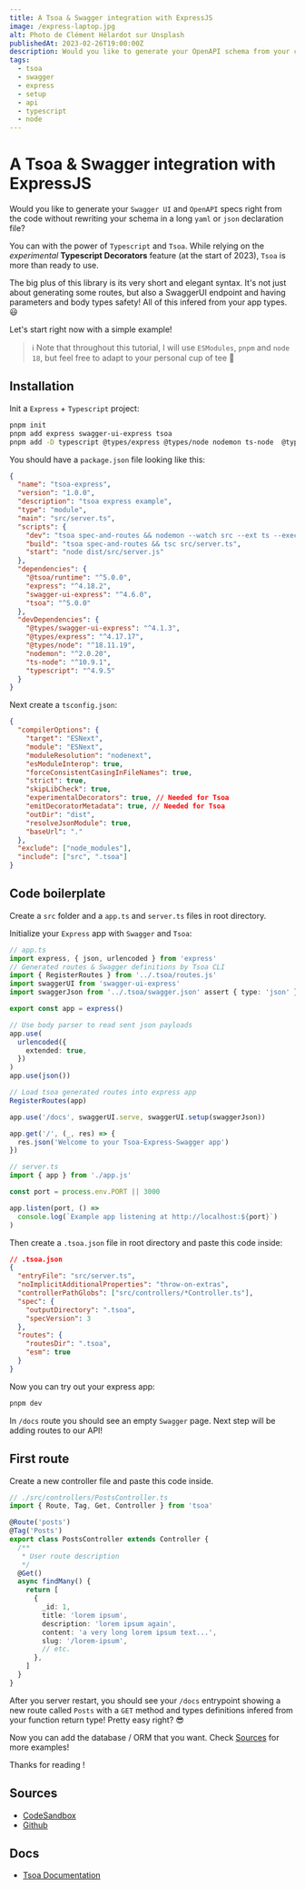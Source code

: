 ```yaml
---
title: A Tsoa & Swagger integration with ExpressJS
image: /express-laptop.jpg
alt: Photo de Clément Hélardot sur Unsplash
publishedAt: 2023-02-26T19:00:00Z
description: Would you like to generate your OpenAPI schema from your code without writing long json or yaml declarations files?
tags:
  - tsoa
  - swagger
  - express
  - setup
  - api
  - typescript
  - node
---
```


# A Tsoa & Swagger integration with ExpressJS

Would you like to generate your `Swagger UI` and `OpenAPI` specs right from the code without rewriting your schema in a long `yaml` or `json` declaration file?

You can with the power of `Typescript` and `Tsoa`. While relying on the _experimental_ **Typescript Decorators** feature (at the start of 2023), `Tsoa` is more than ready to use.

The big plus of this library is its very short and elegant syntax. It's not just about generating some routes, but also a SwaggerUI endpoint and having parameters and body types safety! All of this infered from your app types. 😃

Let's start right now with a simple example!

> ℹ️ Note that throughout this tutorial, I will use `ESModules`, `pnpm` and `node 18`, but feel free to adapt to your personal cup of tee 🍵

## Installation

Init a `Express` + `Typescript` project:

```bash
pnpm init
pnpm add express swagger-ui-express tsoa
pnpm add -D typescript @types/express @types/node nodemon ts-node  @types/swagger-ui-express
```

You should have a `package.json` file looking like this:

```json
{
  "name": "tsoa-express",
  "version": "1.0.0",
  "description": "tsoa express example",
  "type": "module",
  "main": "src/server.ts",
  "scripts": {
    "dev": "tsoa spec-and-routes && nodemon --watch src --ext ts --exec \"ts-node --esm src/server.ts\"",
    "build": "tsoa spec-and-routes && tsc src/server.ts",
    "start": "node dist/src/server.js"
  },
  "dependencies": {
    "@tsoa/runtime": "^5.0.0",
    "express": "^4.18.2",
    "swagger-ui-express": "^4.6.0",
    "tsoa": "^5.0.0"
  },
  "devDependencies": {
    "@types/swagger-ui-express": "^4.1.3",
    "@types/express": "^4.17.17",
    "@types/node": "^18.11.19",
    "nodemon": "^2.0.20",
    "ts-node": "^10.9.1",
    "typescript": "^4.9.5"
  }
}
```

Next create a `tsconfig.json`:

```json
{
  "compilerOptions": {
    "target": "ESNext",
    "module": "ESNext",
    "moduleResolution": "nodenext",
    "esModuleInterop": true,
    "forceConsistentCasingInFileNames": true,
    "strict": true,
    "skipLibCheck": true,
    "experimentalDecorators": true, // Needed for Tsoa
    "emitDecoratorMetadata": true, // Needed for Tsoa
    "outDir": "dist",
    "resolveJsonModule": true,
    "baseUrl": "."
  },
  "exclude": ["node_modules"],
  "include": ["src", ".tsoa"]
}
```

## Code boilerplate

Create a `src` folder and a `app.ts` and `server.ts` files in root directory.

Initialize your `Express` app with `Swagger` and `Tsoa`:

```ts
// app.ts
import express, { json, urlencoded } from 'express'
// Generated routes & Swagger definitions by Tsoa CLI
import { RegisterRoutes } from '../.tsoa/routes.js'
import swaggerUI from 'swagger-ui-express'
import swaggerJson from '../.tsoa/swagger.json' assert { type: 'json' }

export const app = express()

// Use body parser to read sent json payloads
app.use(
  urlencoded({
    extended: true,
  })
)
app.use(json())

// Load tsoa generated routes into express app
RegisterRoutes(app)

app.use('/docs', swaggerUI.serve, swaggerUI.setup(swaggerJson))

app.get('/', (_, res) => {
  res.json('Welcome to your Tsoa-Express-Swagger app')
})
```

```ts
// server.ts
import { app } from './app.js'

const port = process.env.PORT || 3000

app.listen(port, () =>
  console.log(`Example app listening at http://localhost:${port}`)
)
```

Then create a `.tsoa.json` file in root directory and paste this code inside:

```json
// .tsoa.json
{
  "entryFile": "src/server.ts",
  "noImplicitAdditionalProperties": "throw-on-extras",
  "controllerPathGlobs": ["src/controllers/*Controller.ts"],
  "spec": {
    "outputDirectory": ".tsoa",
    "specVersion": 3
  },
  "routes": {
    "routesDir": ".tsoa",
    "esm": true
  }
}
```

Now you can try out your express app:

```bash
pnpm dev
```

In `/docs` route you should see an empty `Swagger` page. Next step will be adding routes to our API!

## First route

Create a new controller file and paste this code inside.

```ts
// ./src/controllers/PostsController.ts
import { Route, Tag, Get, Controller } from 'tsoa'

@Route('posts')
@Tag('Posts')
export class PostsController extends Controller {
  /**
   * User route description
   */
  @Get()
  async findMany() {
    return [
      {
        _id: 1,
        title: 'lorem ipsum',
        description: 'lorem ipsum again',
        content: 'a very long lorem ipsum text...',
        slug: '/lorem-ipsum',
        // etc.
      },
    ]
  }
}
```

After you server restart, you should see your `/docs` entrypoint showing a new route called `Posts` with a `GET` method and types definitions infered from your function return type! Pretty easy right? 😎

Now you can add the database / ORM that you want. Check [Sources](#sources) for more examples!

Thanks for reading !

## Sources

- [CodeSandbox](https://codesandbox.io/p/github/RomainGueffier/tsoa-express-example/main)
- [Github](https://github.com/RomainGueffier/tsoa-express-example)

## Docs

- [Tsoa Documentation](https://tsoa-community.github.io/docs/)
